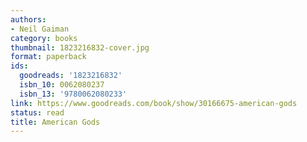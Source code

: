 ```yaml
---
authors:
- Neil Gaiman
category: books
thumbnail: 1823216832-cover.jpg
format: paperback
ids:
  goodreads: '1823216832'
  isbn_10: 0062080237
  isbn_13: '9780062080233'
link: https://www.goodreads.com/book/show/30166675-american-gods
status: read
title: American Gods
---
```

